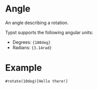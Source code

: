 # Angle

An angle describing a rotation.

Typst supports the following angular units:

- Degrees: `{180deg}`
- Radians: `{3.14rad}`

# Example
```example
#rotate(10deg)[Hello there!]
```

